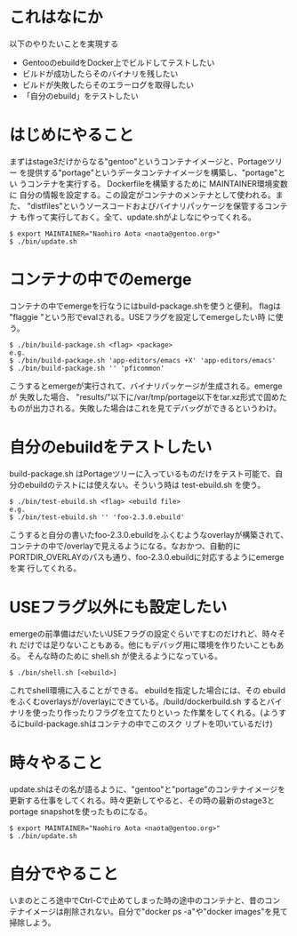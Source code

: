 # これはなにか
以下のやりたいことを実現する

- GentooのebuildをDocker上でビルドしてテストしたい
- ビルドが成功したらそのバイナリを残したい
- ビルドが失敗したらそのエラーログを取得したい
- 「自分のebuild」をテストしたい

# はじめにやること

まずはstage3だけからなる"gentoo"というコンテナイメージと、Portageツリー
を提供する"portage"というデータコンテナイメージを構築し、"portage"とい
うコンテナを実行する。 Dockerfileを構築するために MAINTAINER環境変数に
自分の情報を設定する。この設定がコンテナのメンテナとして使われる。また、
"distfiles"というソースコードおよびバイナリパッケージを保管するコンテナ
も作って実行しておく。全て、update.shがよしなにやってくれる。

```
$ export MAINTAINER="Naohiro Aota <naota@gentoo.org>"
$ ./bin/update.sh
```

# コンテナの中でのemerge

コンテナの中でemergeを行なうにはbuild-package.shを使うと便利。 flagは
"flaggie <flag>"という形でevalされる。USEフラグを設定してemergeしたい時
に使う。

```
$ ./bin/build-package.sh <flag> <package>
e.g.
$ ./bin/build-package.sh 'app-editors/emacs +X' 'app-editors/emacs'
$ ./bin/build-package.sh '' 'pficommon'
```

こうするとemergeが実行されて、バイナリパッケージが生成される。emergeが
失敗した場合、 "results/"以下に/var/tmp/portage以下をtar.xz形式で固めた
ものが出力される。失敗した場合はこれを見てデバッグができるというわけ。

# 自分のebuildをテストしたい

build-package.sh はPortageツリーに入っているものだけをテスト可能で、自
分のebuildのテストには使えない。そういう時は test-ebuild.sh を使う。

```
$ ./bin/test-ebuild.sh <flag> <ebuild file>
e.g.
$ ./bin/test-ebuild.sh '' 'foo-2.3.0.ebuild'
```

こうすると自分の書いたfoo-2.3.0.ebuildをふくむようなoverlayが構築されて、
コンテナの中で/overlayで見えるようになる。なおかつ、自動的に
PORTDIR_OVERLAYのパスも通り、foo-2.3.0.ebuildに対応するようにemergeを実
行してくれる。

# USEフラグ以外にも設定したい

emergeの前準備はだいたいUSEフラグの設定ぐらいですむのだけれど、時々それ
だけでは足りないこともある。他にもデバッグ用に環境を作りたいこともある。
そんな時のために shell.sh が使えるようになっている。

```
$ ./bin/shell.sh [<ebuild>]
```

これでshell環境に入ることができる。 ebuildを指定した場合には、その
ebuildをふくむoverlaysが/overlayにできている。/build/dockerbuild.sh
<flag> <package> するとバイナリを使ったり作ったりフラグを立てたりといっ
た作業をしてくれる。(ようするにbuild-package.shはコンテナの中でこのスク
リプトを叩いているだけ)

# 時々やること

update.shはその名が語るように、"gentoo"と"portage"のコンテナイメージを
更新する仕事をしてくれる。時々更新してやると、その時の最新のstage3と
portage snapshotを使ったものになる。

```
$ export MAINTAINER="Naohiro Aota <naota@gentoo.org>"
$ ./bin/update.sh
```

# 自分でやること

いまのところ途中でCtrl-Cで止めてしまった時の途中のコンテナと、昔のコン
テナイメージは削除されない。自分で"docker ps -a"や"docker images"を見て
掃除しよう。
